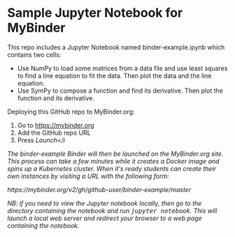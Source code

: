 # Sample Jupyter Notebook for MyBinder

This repo includes a Jupyter Notebook named binder-example.ipynb
which contains two cells:

* Use NumPy to load some matrices from a data file and use least squares
to find a line equation to fit the data. Then plot the data and the line equation.
* Use SymPy to compose a function and find its derivative. Then plot
the function and its derivative.

Deploying this GitHub repo to MyBinder.org:

1. Go to https://mybinder.org
2. Add the GitHub repo URL
3. Press <i>Launch</i

The <i>binder-example</i> Binder will then be launched on the MyBinder.org site.
This process can take a few minutes while it creates a Docker image and
spins up a Kubernetes cluster. When it's ready students can create their own
instances by visiting a URL with the following form:

https://<span></span>mybinder.org/v2/gh/<i>github-user</i>/binder-example/master

NB: if you need to view the Jupyter notebook locally, then go to the directory
containing the notebook and run <tt>jupyter notebook</tt>. This will launch
a local web server and redirect your browser to a web page containing the
notebook.
